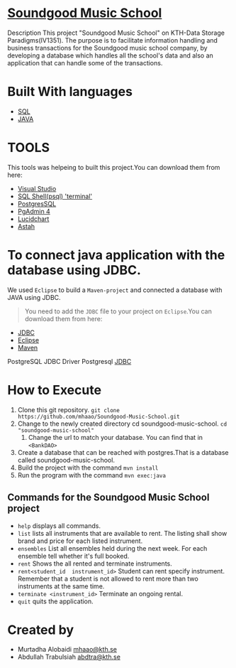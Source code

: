 #  [Soundgood Music School](https://github.com/mhaao/Soundgood-Music-School)

Description
This project "Soundgood Music School" on KTH-Data Storage Paradigms(IV1351). 
The purpose is to facilitate information handling and business transactions for the Soundgood music school company, 
by developing a database which handles all the school's data and also an application that can handle some of the transactions. 

 
# Built With languages
* [SQL](https://pages.github.com/)
* [JAVA](https://pages.github.com/)

# TOOLS
This tools was helpeing to built this project.You can download them from here:
* [Visual Studio](https://code.visualstudio.com)
* [SQL Shell(psql) 'terminal'](https://www.postgresql.org/download/)
* [PostgresSQL](https://www.postgresql.org/download/)
* [PgAdmin 4](https://www.pgadmin.org/download/)
* [Lucidchart](https://www.lucidchart.com/pages/examples/flowchart_software)
* [Astah](https://astah.net/downloads/)
 
 # To connect java application with the database using JDBC.
 We used `Eclipse` to build a `Maven-project` and connected a database with JAVA using JDBC.
 >You need to add the `JDBC` file to your project on `Eclipse`.You can download them from here:
 * [JDBC](https://jdbc.postgresql.org/download.html)
 * [Eclipse](https://www.eclipse.org/downloads/)
 * [Maven](https://maven.apache.org/download.cgi)
 
 PostgreSQL JDBC Driver Postgresql 
 [JDBC](https://search.maven.org/artifact/org.postgresql/postgresql/42.3.1/jar)

 
# How to Execute
1. Clone this git repository.  `git clone https://github.com/mhaao/Soundgood-Music-School.git`
1. Change to the newly created directory cd soundgood-music-school.  `cd "soundgood-music-school"`
    1. Change the url to match your database. You can find that in `<BankDAO>`
1. Create a database that can be reached with postgres.That is a database called soundgood-music-school.
1. Build the project with the command `mvn install`
1. Run the program with the command `mvn exec:java`

## Commands for the Soundgood Music School project
* `help` displays all commands.
* `list` lists all instruments that are available to rent. The listing shall show brand and price for each listed instrument.
* `ensembles` List all ensembles held during the next week. For each ensemble tell whether it's full booked.
* `rent` Shows the all rented and terminate instruments. 
* `rent<student_id  instrument_id>` Student can rent specify instrument. Remember that a student is not allowed to rent more than two instruments at the same time.
* `terminate <instrument_id>` Terminate an ongoing rental.
* `quit` quits the application.


 
 
 
# Created by 
- Murtadha Alobaidi mhaao@kth.se 
- Abdullah Trabulsiah abdtra@kth.se
